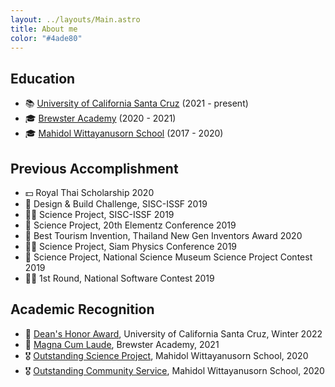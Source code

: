 ```yaml
---
layout: ../layouts/Main.astro
title: About me
color: "#4ade80"
---
```


## Education

- 📚 [University of California Santa Cruz](https://www.ucsc.edu/) (2021 - present)
- 🎓 [Brewster Academy](https://www.brewsteracademy.org/) (2020 - 2021)
- 🎓 [Mahidol Wittayanusorn School](https://www.mwit.ac.th/) (2017 - 2020)

## Previous Accomplishment

- 💵 Royal Thai Scholarship 2020
- 🥇 Design & Build Challenge, SISC-ISSF 2019
- 💁‍♂️ Science Project, SISC-ISSF 2019
- 🥈 Science Project, 20th Elementz Conference 2019
- 🥉 Best Tourism Invention, Thailand New Gen Inventors Award 2020
- 💁‍♂️ Science Project, Siam Physics Conference 2019
- 🥈 Science Project, National Science Museum Science Project Contest 2019
- 💁‍♂️ 1st Round, National Software Contest 2019

## Academic Recognition

- 📜 [Dean's Honor Award](), University of California Santa Cruz, Winter 2022
- 📜 [Magna Cum Laude](), Brewster Academy, 2021
- 🎖️ [Outstanding Science Project](), Mahidol Wittayanusorn School, 2020
- 🎖️ [Outstanding Community Service](), Mahidol Wittayanusorn School, 2020

